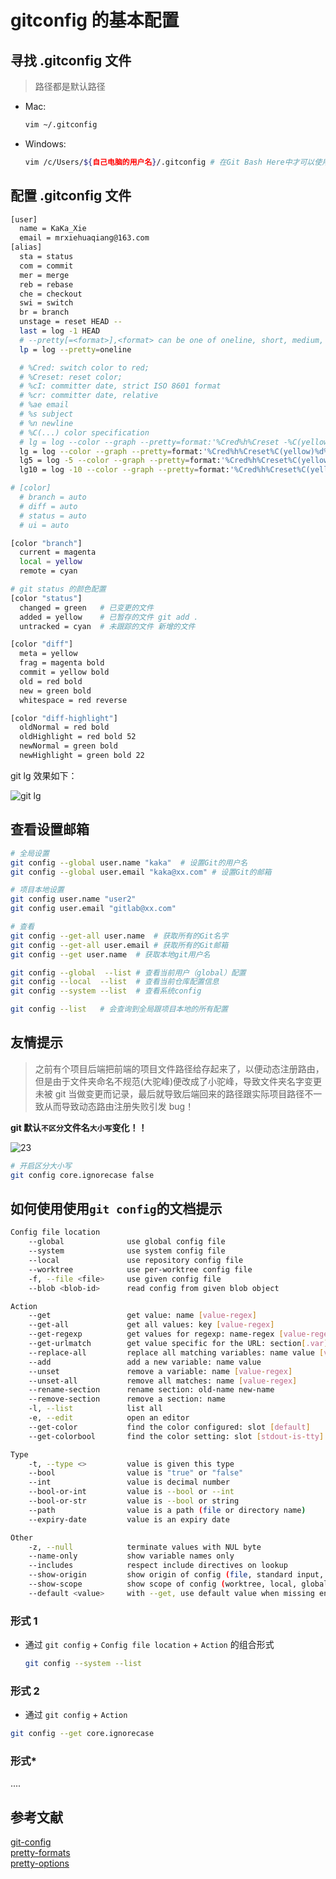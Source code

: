 <!--
 * @Description: Git文件
 * @Author: xiehuaqiang
 * @FilePath: /kaka-blog/src/docs/kaka/git/git-config.md
 * @Date: 2021-03-03 17:40:36
 * @LastEditTime: 2021-06-18 12:04:10
-->

# gitconfig 的基本配置

## 寻找 .gitconfig 文件

> 路径都是默认路径

- Mac:

  ```bash
  vim ~/.gitconfig
  ```

- Windows:

  ```bash
  vim /c/Users/${自己电脑的用户名}/.gitconfig # 在Git Bash Here中才可以使用 vim
  ```

## 配置 .gitconfig 文件

```bash
[user]
  name = KaKa_Xie
  email = mrxiehuaqiang@163.com
[alias]
  sta = status
  com = commit
  mer = merge
  reb = rebase
  che = checkout
  swi = switch
  br = branch
  unstage = reset HEAD --
  last = log -1 HEAD
  # --pretty[=<format>],<format> can be one of oneline, short, medium, full, fuller, reference, email, raw
  lp = log --pretty=oneline

  # %Cred: switch color to red;
  # %Creset: reset color;
  # %cI: committer date, strict ISO 8601 format
  # %cr: committer date, relative
  # %ae email
  # %s subject
  # %n newline
  # %C(...) color specification
  # lg = log --color --graph --pretty=format:'%Cred%h%Creset -%C(yellow)%d%Creset %s %Cgreen(%ci) %C(bold blue)<%an>%Creset <%ae>'
  lg = log --color --graph --pretty=format:'%Cred%h%Creset%C(yellow)%d%Creset %s %Cgreen%ci'
  lg5 = log -5 --color --graph --pretty=format:'%Cred%h%Creset%C(yellow)%d%Creset %s %Cgreen%ci'
  lg10 = log -10 --color --graph --pretty=format:'%Cred%h%Creset%C(yellow)%d%Creset %s %Cgreen%ci %C(bold blue)<%an>'

# [color]
  # branch = auto
  # diff = auto
  # status = auto
  # ui = auto

[color "branch"]
  current = magenta
  local = yellow
  remote = cyan

# git status 的颜色配置
[color "status"]
  changed = green   # 已变更的文件
  added = yellow    # 已暂存的文件 git add .
  untracked = cyan  # 未跟踪的文件 新增的文件

[color "diff"]
  meta = yellow
  frag = magenta bold
  commit = yellow bold
  old = red bold
  new = green bold
  whitespace = red reverse

[color "diff-highlight"]
  oldNormal = red bold
  oldHighlight = red bold 52
  newNormal = green bold
  newHighlight = green bold 22
```

git lg 效果如下：

![git lg](https://raw.githubusercontent.com/Popxie/kaka-img-repo/master/img/daily-notes/14_git_lg.png)

## 查看设置邮箱

```bash
# 全局设置
git config --global user.name "kaka"  # 设置Git的用户名
git config --global user.email "kaka@xx.com" # 设置Git的邮箱

# 项目本地设置
git config user.name "user2"
git config user.email "gitlab@xx.com"

# 查看
git config --get-all user.name  # 获取所有的Git名字
git config --get-all user.email # 获取所有的Git邮箱
git config --get user.name  # 获取本地git用户名

git config --global  --list # 查看当前用户（global）配置
git config --local  --list  # 查看当前仓库配置信息
git config --system --list  # 查看系统config

git config --list   # 会查询到全局跟项目本地的所有配置
```

## 友情提示

> 之前有个项目后端把前端的项目文件路径给存起来了，以便动态注册路由，但是由于文件夹命名不规范(大驼峰)便改成了小驼峰，导致文件夹名字变更未被 git 当做变更而记录，最后就导致后端回来的路径跟实际项目路径不一致从而导致动态路由注册失败引发 bug！

**git 默认`不区分`文件名`大小写`变化！！**

![23](https://raw.githubusercontent.com/Popxie/kaka-img-repo/master/img/funny/23.jpg)

```bash
# 开启区分大小写
git config core.ignorecase false
```

## 如何使用使用`git config`的文档提示

```bash
Config file location
    --global              use global config file
    --system              use system config file
    --local               use repository config file
    --worktree            use per-worktree config file
    -f, --file <file>     use given config file
    --blob <blob-id>      read config from given blob object

Action
    --get                 get value: name [value-regex]
    --get-all             get all values: key [value-regex]
    --get-regexp          get values for regexp: name-regex [value-regex]
    --get-urlmatch        get value specific for the URL: section[.var] URL
    --replace-all         replace all matching variables: name value [value_regex]
    --add                 add a new variable: name value
    --unset               remove a variable: name [value-regex]
    --unset-all           remove all matches: name [value-regex]
    --rename-section      rename section: old-name new-name
    --remove-section      remove a section: name
    -l, --list            list all
    -e, --edit            open an editor
    --get-color           find the color configured: slot [default]
    --get-colorbool       find the color setting: slot [stdout-is-tty]

Type
    -t, --type <>         value is given this type
    --bool                value is "true" or "false"
    --int                 value is decimal number
    --bool-or-int         value is --bool or --int
    --bool-or-str         value is --bool or string
    --path                value is a path (file or directory name)
    --expiry-date         value is an expiry date

Other
    -z, --null            terminate values with NUL byte
    --name-only           show variable names only
    --includes            respect include directives on lookup
    --show-origin         show origin of config (file, standard input, blob, command line)
    --show-scope          show scope of config (worktree, local, global, system, command)
    --default <value>     with --get, use default value when missing entry
```

### 形式 1

- 通过 `git config` + `Config file location` + `Action` 的组合形式

  ```bash
  git config --system --list
  ```

### 形式 2

- 通过 `git config` + `Action`

```bash
git config --get core.ignorecase
```

### 形式\*

....

## 参考文献

[git-config](https://git-scm.com/docs/git-config)  
[pretty-formats](https://git-scm.com/docs/pretty-formats)  
[pretty-options](https://git-scm.com/docs/pretty-options)
